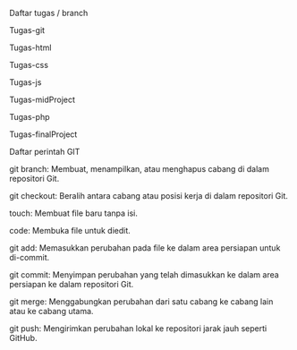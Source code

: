 Daftar tugas / branch

Tugas-git

Tugas-html

Tugas-css

Tugas-js

Tugas-midProject

Tugas-php

Tugas-finalProject

Daftar perintah GIT

git branch: Membuat, menampilkan, atau menghapus cabang di dalam repositori Git.

git checkout: Beralih antara cabang atau posisi kerja di dalam repositori Git.

touch: Membuat file baru tanpa isi.

code: Membuka file untuk diedit.

git add: Memasukkan perubahan pada file ke dalam area persiapan untuk di-commit.

git commit: Menyimpan perubahan yang telah dimasukkan ke dalam area persiapan ke dalam repositori Git.

git merge: Menggabungkan perubahan dari satu cabang ke cabang lain atau ke cabang utama.

git push: Mengirimkan perubahan lokal ke repositori jarak jauh seperti GitHub.

